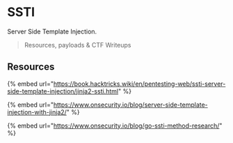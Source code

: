 # SSTI

Server Side Template Injection.

> Resources, payloads & CTF Writeups



## Resources

{% embed url="https://book.hacktricks.wiki/en/pentesting-web/ssti-server-side-template-injection/jinja2-ssti.html" %}

{% embed url="https://www.onsecurity.io/blog/server-side-template-injection-with-jinja2/" %}

{% embed url="https://www.onsecurity.io/blog/go-ssti-method-research/" %}
